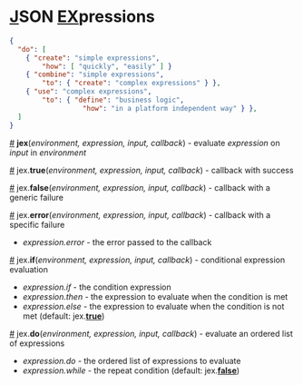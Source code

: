 # [J](#json)SON [EX](#expressions)pressions

```json
{
  "do": [
    { "create": "simple expressions",
        "how": [ "quickly", "easily" ] }
    { "combine": "simple expressions",
        "to": { "create": "complex expressions" } },
    { "use": "complex expressions",
        "to": { "define": "business logic",
                  "how": "in a platform independent way" } },
  ]
}
```

<a name="jex" href="#jex">#</a> **jex**(*environment, expression, input, callback*) - evaluate *expression* on *input* in *environment*

<a name="jex-true" href="#jex-true">#</a> jex.**true**(*environment, expression, input, callback*) - callback with success

<a name="jex-false" href="#jex-false">#</a> jex.**false**(*environment, expression, input, callback*) - callback with a generic failure

<a name="jex-error" href="#jex-error">#</a> jex.**error**(*environment, expression, input, callback*) - callback with a specific failure

* *expression.error* - the error passed to the callback

<a name="jex-if" href="#jex-if">#</a> jex.**if**(*environment, expression, input, callback*) - conditional expression evaluation

* *expression.if* - the condition expression
* *expression.then* - the expression to evaluate when the condition is met
* *expression.else* - the expression to evaluate when the condition is not met (default: jex.[**true**](#jex-true))

<a name="jex-do" href="#jex-do">#</a> jex.**do**(*environment, expression, input, callback*) - evaluate an ordered list of expressions

* *expression.do* - the ordered list of expressions to evaluate
* *expression.while* - the repeat condition (default: jex.[**false**](#jex-false))
